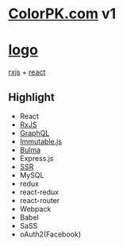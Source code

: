 # [ColorPK.com](http://react.colorpk.com) v1

[logo](https://github.com/zj1926/vp/blob/master/img/logo.png 'colorpk.com')
=
[rxjs](https://github.com/zj1926/vp/blob/master/img/react.png)
+
[react](https://github.com/zj1926/vp/blob/master/img/rxjs.png)

## Highlight

- React
- [RxJS](http://reactivex.io/)
- [GraphQL](https://graphql.org/)
- [Immutable.js](https://immutable-js.github.io/immutable-js/)
- [Bulma](https://bulma.io/)
- Express.js
- [SSR](https://reactjs.org/docs/react-dom-server.html)
- MySQL
- redux
- react-redux
- react-router
- Webpack
- Babel
- SaSS
- oAuth2(Facebook)
